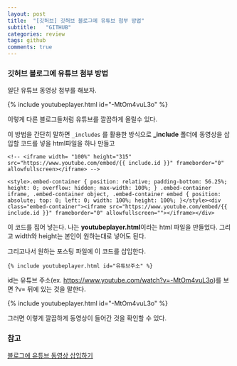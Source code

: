 ```yaml
---
layout: post
title:  "[깃허브] 깃허브 블로그에 유튜브 첨부 방법"
subtitle:   "GITHUB"
categories: review
tags: github
comments: true
---
```




### 깃허브 블로그에 유튜브 첨부 방법

일단 유튜브 동영상 첨부를 해보자.

{% include youtubeplayer.html id="-MtOm4vuL3o" %}

이렇게 다른 블로그들처럼 유튜브를 깔끔하게 올릴수 있다.

이 방법을 간단히 말하면 `_includes` 를 활용한 방식으로 **_include** 폴더에 동영상을 삽입할 코드를 넣을 html파일을 하나 만들고

```
<!-- <iframe width= "100%" height="315" src="https://www.youtube.com/embed/{{ include.id }}" frameborder="0" allowfullscreen></iframe> -->

<style>.embed-container { position: relative; padding-bottom: 56.25%; height: 0; overflow: hidden; max-width: 100%; } .embed-container iframe, .embed-container object, .embed-container embed { position: absolute; top: 0; left: 0; width: 100%; height: 100%; }</style><div class="embed-container"><iframe src="https://www.youtube.com/embed/{{ include.id }}" frameborder="0" allowfullscreen=""></iframe></div>
```

이 코드를 집어 넣는다. 나는 **youtubeplayer.html**이라는 html 파일을 만들었다.
그리고 width와 height는 본인이 원하는대로 넣어도 된다. 

그리고나서 원하는 포스팅 파일에 이 코드를 삽입한다. 
```
{% include youtubeplayer.html id="유튜브주소" %}
```

id는 유튜브 주소(ex. https://www.youtube.com/watch?v=-MtOm4vuL3o)를 보면 ?v= 뒤에 있는 것을 말한다.

{% include youtubeplayer.html id="-MtOm4vuL3o" %}

그러면 이렇게 깔끔하게 동영상이 들어간 것을 확인할 수 있다.



### 참고
[블로그에 유튜브 동영상 삽입하기](https://seanlion.github.io/blog/4)
